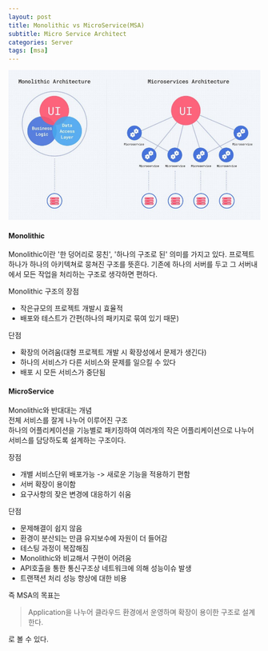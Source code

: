 ```yaml
---
layout: post 
title: Monolithic vs MicroService(MSA)
subtitle: Micro Service Architect
categories: Server
tags: [msa]
---
```

![msa이미지](/assets/images/postImage/MSA이미지.png)
#### Monolithic
Monolithic이란 '한 덩어리로 뭉친', '하나의 구조로 된' 의미를 가지고 있다.
프로젝트 하나가 하나의 아키텍쳐로 뭉쳐진 구조를 뜻흔다.
기존에 하나의 서버를 두고 그 서버내에서 모든 작업을 처리하는 구조로 생각하면 편하다.

Monolithic 구조의 장점
  - 작은규모의 프로젝트 개발시 효율적
  - 배포와 테스트가 간편(하나의 패키지로 묶여 있기 때문)

단점
  - 확장의 어려움(대형 프로젝트 개발 시 확장성에서 문제가 생긴다)
  - 하나의 서비스가 다른 서비스와 문제를 일으킬 수 있다
  - 배포 시 모든 서비스가 중단됨

#### MicroService
Monolithic와 반대대는 개념    
전체 서비스를 잘게 나누어 이루어진 구조   
하나의 어플리케이션을 기능별로 패키징하여 여러개의 작은 어플리케이션으로 나누어 서비스를 담당하도록 설계하는 구조이다.

장점
 - 개별 서비스단위 배포가능 -> 새로운 기능을 적용하기 편함
 - 서버 확장이 용이함 
 - 요구사항의 잦은 변경에 대응하기 쉬움

단점
 - 문제해결이 쉽지 않음
 - 환경이 분산되는 만큼 유지보수에 자원이 더 들어감
 - 테스팅 과정이 복잡해짐
 - Monolithic와 비교해서 구현이 어려움
 - API호출을 통한 통신구조상 네트워크에 의해 성능이슈 발생
 - 트랜잭션 처리 성능 향상에 대한 비용

즉 MSA의 목표는
> Application을 나누어 클라우드 환경에서 운영하며 확장이 용이한 구조로 설계한다.

로 볼 수 있다.
